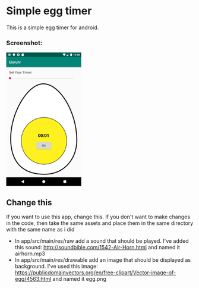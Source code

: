 # Simple egg timer

This is a simple egg timer for android.

### Screenshot: 

<img src="screenshot.jpg" alt="A screenshot of my app" width="40%" />

## Change this
  If you want to use this app, change this.
If you don't want to make changes in the code, then take the same assets and place them in the same directory with the same name as i did

- In app/src/main/res/raw add a sound that should be played. I've added this sound: http://soundbible.com/1542-Air-Horn.html and named it airhorn.mp3
- In app/src/main/res/drawable add an image that should be displayed as background. I've used this image: https://publicdomainvectors.org/en/free-clipart/Vector-image-of-egg/4563.html and named it egg.png
